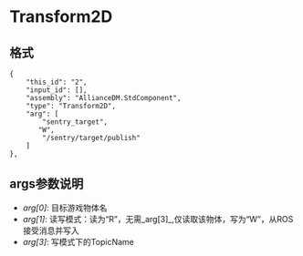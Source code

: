 # Transform2D

## 格式
```[json]
{
    "this_id": "2",
    "input_id": [],
    "assembly": "AllianceDM.StdComponent",
    "type": "Transform2D",
    "arg": [
        "sentry_target",
       "W",
        "/sentry/target/publish"
    ]
},
```

## args参数说明
- _arg[0]_: 目标游戏物体名
- _arg[1]_: 读写模式：读为“R”，无需_arg[3]_,仅读取该物体，写为“W”，从ROS接受消息并写入
- _arg[3]_: 写模式下的TopicName